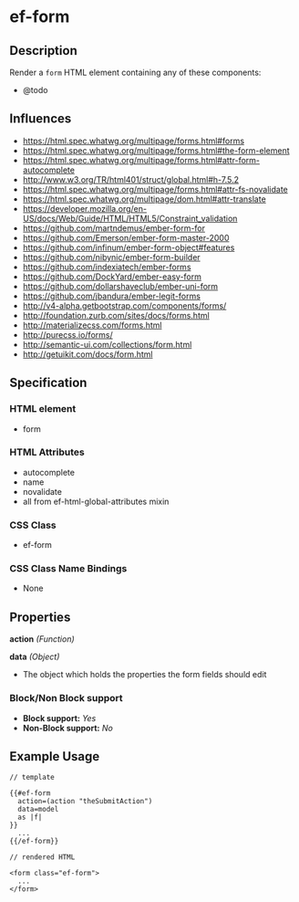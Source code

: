 # ef-form

## Description

Render a `form` HTML element containing any of these components:

* @todo


## Influences

* https://html.spec.whatwg.org/multipage/forms.html#forms
* https://html.spec.whatwg.org/multipage/forms.html#the-form-element
* https://html.spec.whatwg.org/multipage/forms.html#attr-form-autocomplete
* http://www.w3.org/TR/html401/struct/global.html#h-7.5.2
* https://html.spec.whatwg.org/multipage/forms.html#attr-fs-novalidate
* https://html.spec.whatwg.org/multipage/dom.html#attr-translate
* https://developer.mozilla.org/en-US/docs/Web/Guide/HTML/HTML5/Constraint_validation
* https://github.com/martndemus/ember-form-for
* https://github.com/Emerson/ember-form-master-2000
* https://github.com/infinum/ember-form-object#features
* https://github.com/nibynic/ember-form-builder
* https://github.com/indexiatech/ember-forms
* https://github.com/DockYard/ember-easy-form
* https://github.com/dollarshaveclub/ember-uni-form
* https://github.com/jbandura/ember-legit-forms
* http://v4-alpha.getbootstrap.com/components/forms/
* http://foundation.zurb.com/sites/docs/forms.html
* http://materializecss.com/forms.html
* http://purecss.io/forms/
* http://semantic-ui.com/collections/form.html
* http://getuikit.com/docs/form.html



## Specification

### HTML element

* form


### HTML Attributes

* autocomplete
* name
* novalidate
* all from ef-html-global-attributes mixin



### CSS Class

* ef-form


### CSS Class Name Bindings

* None


## Properties

**action** *(Function)*



**data** *(Object)*

* The object which holds the properties the form fields should edit



### Block/Non Block support

* **Block support:** *Yes*
* **Non-Block support:** *No*


## Example Usage

```
// template

{{#ef-form
  action=(action "theSubmitAction")
  data=model
  as |f|
}}
  ...
{{/ef-form}}

// rendered HTML

<form class="ef-form">
  ...
</form>
```
